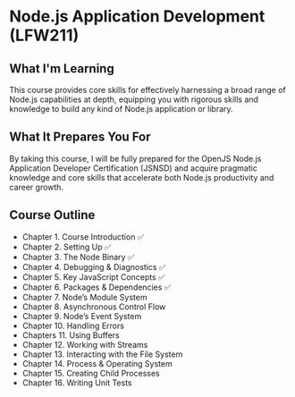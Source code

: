 # Node.js Application Development (LFW211)

## What I'm Learning

This course provides core skills for effectively harnessing a broad range of Node.js capabilities at depth, equipping you with rigorous skills and knowledge to build any kind of Node.js application or library.

## What It Prepares You For

By taking this course, I will be fully prepared for the OpenJS Node.js Application Developer Certification (JSNSD) and acquire pragmatic knowledge and core skills that accelerate both Node.js productivity and career growth.

## Course Outline

- Chapter 1. Course Introduction ✅
- Chapter 2. Setting Up ✅
- Chapter 3. The Node Binary ✅
- Chapter 4. Debugging & Diagnostics ✅
- Chapter 5. Key JavaScript Concepts ✅
- Chapter 6. Packages & Dependencies ✅
- Chapter 7. Node’s Module System 
- Chapter 8. Asynchronous Control Flow 
- Chapter 9. Node’s Event System 
- Chapter 10. Handling Errors
- Chapters 11. Using Buffers
- Chapter 12. Working with Streams
- Chapter 13. Interacting with the File System
- Chapter 14. Process & Operating System
- Chapter 15. Creating Child Processes
- Chapter 16. Writing Unit Tests